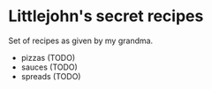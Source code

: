 # Littlejohn's secret recipes

Set of recipes as given by my grandma.

- pizzas (TODO)
- sauces (TODO)
- spreads (TODO)